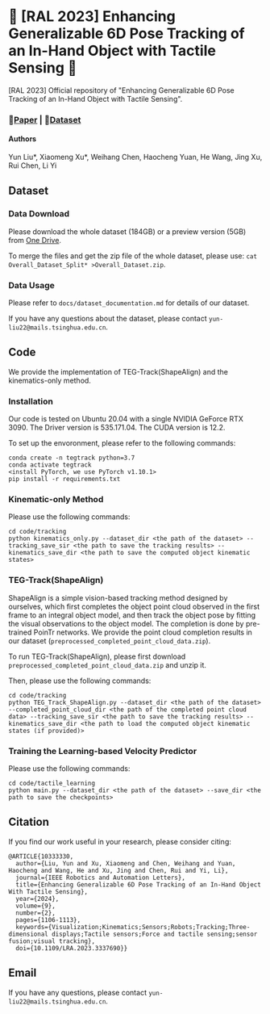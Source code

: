 # 🌟 [RAL 2023] Enhancing Generalizable 6D Pose Tracking of an In-Hand Object with Tactile Sensing 🌟

[RAL 2023] Official repository of "Enhancing Generalizable 6D Pose Tracking of an In-Hand Object with Tactile Sensing".

### 📄[Paper](https://arxiv.org/pdf/2210.04026.pdf) | 🎥[Dataset](https://1drv.ms/f/s!Ap-t7dLl7BFUaQ794lX1srGnwlQ?e=JgohXw)

#### Authors

Yun Liu*, Xiaomeng Xu*, Weihang Chen, Haocheng Yuan, He Wang, Jing Xu, Rui Chen, Li Yi

## Dataset

### Data Download

Please download the whole dataset (184GB) or a preview version (5GB) from [One Drive](https://1drv.ms/f/s!Ap-t7dLl7BFUaQ794lX1srGnwlQ?e=JgohXw).

To merge the files and get the zip file of the whole dataset, please use: ```cat Overall_Dataset_Split* >Overall_Dataset.zip```.

### Data Usage

Please refer to ```docs/dataset_documentation.md``` for details of our dataset.

If you have any questions about the dataset, please contact ```yun-liu22@mails.tsinghua.edu.cn```.

## Code

We provide the implementation of TEG-Track(ShapeAlign) and the kinematics-only method.

### Installation

Our code is tested on Ubuntu 20.04 with a single NVIDIA GeForce RTX 3090. The Driver version is 535.171.04. The CUDA version is 12.2.

To set up the envoronment, please refer to the following commands:

```x
conda create -n tegtrack python=3.7
conda activate tegtrack
<install PyTorch, we use PyTorch v1.10.1>
pip install -r requirements.txt
```

### Kinematic-only Method

Please use the following commands:

```x
cd code/tracking
python kinematics_only.py --dataset_dir <the path of the dataset> --tracking_save_sir <the path to save the tracking results> --kinematics_save_dir <the path to save the computed object kinematic states>
```

### TEG-Track(ShapeAlign)

ShapeAlign is a simple vision-based tracking method designed by ourselves, which first completes the object point cloud observed in the first frame to an integral object model, and then track the object pose by fitting the visual observations to the object model. The completion is done by pre-trained PoinTr networks. We provide the point cloud completion results in our dataset (```preprocessed_completed_point_cloud_data.zip```).

To run TEG-Track(ShapeAlign), please first download ```preprocessed_completed_point_cloud_data.zip``` and unzip it.

Then, please use the following commands:

```x
cd code/tracking
python TEG_Track_ShapeAlign.py --dataset_dir <the path of the dataset> --completed_point_cloud_dir <the path of the completed point cloud data> --tracking_save_sir <the path to save the tracking results> --kinematics_save_dir <the path to load the computed object kinematic states (if provided)>
```

### Training the Learning-based Velocity Predictor

Please use the following commands:

```x
cd code/tactile_learning
python main.py --dataset_dir <the path of the dataset> --save_dir <the path to save the checkpoints>
```

## Citation

If you find our work useful in your research, please consider citing:

```
@ARTICLE{10333330,
  author={Liu, Yun and Xu, Xiaomeng and Chen, Weihang and Yuan, Haocheng and Wang, He and Xu, Jing and Chen, Rui and Yi, Li},
  journal={IEEE Robotics and Automation Letters}, 
  title={Enhancing Generalizable 6D Pose Tracking of an In-Hand Object With Tactile Sensing}, 
  year={2024},
  volume={9},
  number={2},
  pages={1106-1113},
  keywords={Visualization;Kinematics;Sensors;Robots;Tracking;Three-dimensional displays;Tactile sensors;Force and tactile sensing;sensor fusion;visual tracking},
  doi={10.1109/LRA.2023.3337690}}
```

## Email

If you have any questions, please contact ```yun-liu22@mails.tsinghua.edu.cn```.
